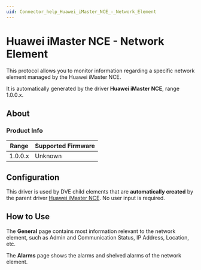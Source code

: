 ```yaml
---
uid: Connector_help_Huawei_iMaster_NCE_-_Network_Element
---
```


# Huawei iMaster NCE - Network Element

This protocol allows you to monitor information regarding a specific network element managed by the Huawei iMaster NCE.

It is automatically generated by the driver **Huawei iMaster NCE**, range 1.0.0.x.

## About

### Product Info

| **Range** | **Supported Firmware** |
|-----------|------------------------|
| 1.0.0.x   | Unknown                |

## Configuration

This driver is used by DVE child elements that are **automatically created** by the parent driver [Huawei iMaster NCE](xref:Connector_help_Huawei_iMaster_NCE). No user input is required.

## How to Use

The **General** page contains most information relevant to the network element, such as Admin and Communication Status, IP Address, Location, etc.

The **Alarms** page shows the alarms and shelved alarms of the network element.
